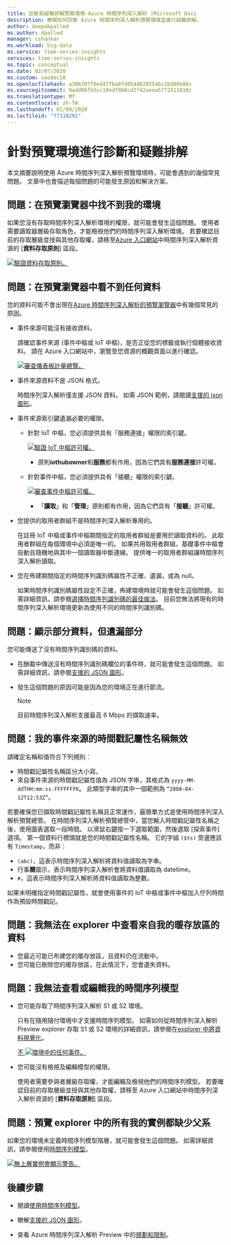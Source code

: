 ```yaml
---
title: 診斷和疑難排解預覽環境-Azure 時間序列深入解析 |Microsoft Docs
description: 瞭解如何診斷 Azure 時間序列深入解析預覽環境並進行疑難排解。
author: deepakpalled
ms.author: dpalled
manager: cshankar
ms.workload: big-data
ms.service: time-series-insights
services: time-series-insights
ms.topic: conceptual
ms.date: 02/07/2020
ms.custom: seodec18
ms.openlocfilehash: a306707f0ed47fba8fd854d820554bc1bd80e8bc
ms.sourcegitcommit: 9add86fb5cc19edf0b8cd2f42aeea5772511810c
ms.translationtype: MT
ms.contentlocale: zh-TW
ms.lasthandoff: 02/09/2020
ms.locfileid: "77110291"
---
```

# <a name="diagnose-and-troubleshoot-a-preview-environment"></a>針對預覽環境進行診斷和疑難排解

本文摘要說明使用 Azure 時間序列深入解析預覽環境時，可能會遇到的幾個常見問題。 文章中也會描述每個問題的可能發生原因和解決方案。

## <a name="problem-i-cant-find-my-environment-in-the-preview-explorer"></a>問題：在預覽瀏覽器中找不到我的環境

如果您沒有存取時間序列深入解析環境的權限，就可能會發生這個問題。 使用者需要讀取器層級存取角色，才能檢視他們的時間序列深入解析環境。 若要確認目前的存取層級並授與其他存取權，請移至[Azure 入口網站](https://portal.azure.com/)中時間序列深入解析資源的 [**資料存取原則**] 區段。

  [![驗證資料存取原則。](media/preview-troubleshoot/verify-data-access-policies.png)](media/preview-troubleshoot/verify-data-access-policies.png#lightbox)

## <a name="problem-no-data-is-seen-in-the-preview-explorer"></a>問題：在預覽瀏覽器中看不到任何資料

您的資料可能不會出現在[Azure 時間序列深入解析的預覽瀏覽器](https://insights.timeseries.azure.com/preview)中有幾個常見的原因。

- 事件來源可能沒有接收資料。

    請確認事件來源 (事件中樞或 IoT 中樞)，是否正從您的標籤或執行個體接收資料。 請在 Azure 入口網站中，瀏覽至您資源的概觀頁面以進行確認。

    [![審查儀表板計量總覽。](media/preview-troubleshoot/verify-dashboard-metrics.png)](media/preview-troubleshoot/verify-dashboard-metrics.png#lightbox)

- 事件來源資料不是 JSON 格式。

    時間序列深入解析僅支援 JSON 資料。 如需 JSON 範例，請閱讀[支援的 json 圖形](./how-to-shape-query-json.md)。

- 事件來源索引鍵遺漏必要的權限。

  * 針對 IoT 中樞，您必須提供具有「服務連接」權限的索引鍵。

    [![驗證 IoT 中樞許可權。](media/preview-troubleshoot/verify-correct-permissions.png)](media/preview-troubleshoot/verify-correct-permissions.png#lightbox)

    * 原則**iothubowner**和**服務**都有作用，因為它們具有**服務連接**許可權。

  * 針對事件中樞，您必須提供具有「接聽」權限的索引鍵。
  
    [![審查事件中樞許可權。](media/preview-troubleshoot/verify-eh-permissions.png)](media/preview-troubleshoot/verify-eh-permissions.png#lightbox)

    * 「**讀取**」和「**管理**」原則都有作用，因為它們具有「**接聽**」許可權。

- 您提供的取用者群組不是時間序列深入解析專用的。

    在註冊 IoT 中樞或事件中樞期間指定的取用者群組是要用於讀取資料的。 此取用者群組在每個環境中必須是唯一的。 如果共用取用者群組，基礎事件中樞會自動且隨機地與其中一個讀取器中斷連線。 提供唯一的取用者群組讓時間序列深入解析讀取。

- 您在佈建期間指定的時間序列識別碼屬性不正確、遺漏，或為 null。

    如果時間序列識別碼屬性設定不正確，佈建環境時就可能會發生這個問題。 如需詳細資訊，請參閱[選擇時間序列識別碼的最佳做法](./time-series-insights-update-how-to-id.md)。 目前您無法將現有的時間序列深入解析環境更新為使用不同的時間序列識別碼。

## <a name="problem-some-data-shows-but-some-is-missing"></a>問題：顯示部分資料，但遺漏部分

您可能傳送了沒有時間序列識別碼的資料。

- 在酬載中傳送沒有時間序列識別碼欄位的事件時，就可能會發生這個問題。 如需詳細資訊，請參閱[支援的 JSON 圖形](./how-to-shape-query-json.md)。
- 發生這個問題的原因可能是因為您的環境正在進行節流。

    > [!NOTE]
    > 目前時間序列深入解析支援最高 6 Mbps 的擷取速率。

## <a name="problem-my-event-sources-timestamp-property-name-doesnt-work"></a>問題：我的事件來源的時間戳記屬性名稱無效

請確定名稱和值符合下列規則︰

* 時間戳記屬性名稱區分大小寫。
* 來自事件來源的時間戳記屬性值為 JSON 字串，其格式為 `yyyy-MM-ddTHH:mm:ss.FFFFFFFK`。 此類型字串的其中一個範例為 `“2008-04-12T12:53Z”`。

若要確保您已擷取時間戳記屬性名稱且正常運作，最簡單方式是使用時間序列深入解析預覽總管。 在時間序列深入解析預覽總管中，當您輸入時間戳記屬性名稱之後，使用圖表選取一段時間。 以滑鼠右鍵按一下選取範圍，然後選取 [探索事件] 選項。 第一個資料行標頭就是您的時間戳記屬性名稱。 它的字組 `($ts)` 旁邊應該有 `Timestamp`，而非：

* `(abc)`，這表示時間序列深入解析將資料值讀取為字串。
* 行事**曆**圖示，表示時間序列深入解析會將資料值讀取為 datetime。
* `#`，這表示時間序列深入解析將資料值讀取為整數。

如果未明確指定時間戳記屬性，就會使用事件的 IoT 中樞或事件中樞加入佇列時間作為預設時間戳記。

## <a name="problem-i-cant-view-data-from-my-warm-store-in-the-explorer"></a>問題：我無法在 explorer 中查看來自我的暖存放區的資料

- 您最近可能已布建您的暖存放區，且資料仍在流動中。
- 您可能已刪除您的暖存放區，在此情況下，您會遺失資料。

## <a name="problem-i-cant-view-or-edit-my-time-series-model"></a>問題：我無法查看或編輯我的時間序列模型

- 您可能存取了時間序列深入解析 S1 或 S2 環境。

   只有在隨用隨付環境中才支援時間序列模型。 如需如何從時間序列深入解析 Preview explorer 存取 S1 或 S2 環境的詳細資訊，請參閱在[explorer 中將資料視覺化](./time-series-insights-update-explorer.md)。

   [不 ![環境中的任何事件。](media/preview-troubleshoot/troubleshoot-no-events.png)](media/preview-troubleshoot/troubleshoot-no-events.png#lightbox)

- 您可能沒有檢視及編輯模型的權限。

   使用者需要參與者層級存取權，才能編輯及檢視他們的時間序列模型。 若要確認目前的存取層級並授與其他存取權，請移至 Azure 入口網站中時間序列深入解析資源的 [**資料存取原則**] 區段。

## <a name="problem-all-my-instances-in-the-preview-explorer-lack-a-parent"></a>問題：預覽 explorer 中的所有我的實例都缺少父系

如果您的環境未定義時間序列模型階層，就可能會發生這個問題。 如需詳細資訊，請參閱使用[時間序列模型](./time-series-insights-update-how-to-tsm.md)。

  [![無上層實例會顯示警告。](media/preview-troubleshoot/unparented-instances.png)](media/preview-troubleshoot/unparented-instances.png#lightbox)

## <a name="next-steps"></a>後續步驟

- 閱讀[使用時間序列模型](./time-series-insights-update-how-to-tsm.md)。

- 瞭解[支援的 JSON 圖形](./how-to-shape-query-json.md)。

- 查看 Azure 時間序列深入解析 Preview 中的[規劃和限制](./time-series-insights-update-plan.md)。
